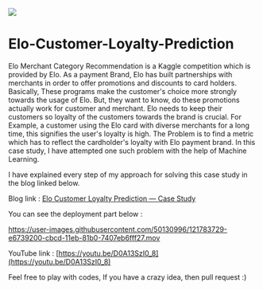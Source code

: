 ![](https://user-images.githubusercontent.com/54818009/110249959-4ab10500-7f92-11eb-924f-bf18c2c3b1e7.png)
# Elo-Customer-Loyalty-Prediction
Elo Merchant Category Recommendation is a Kaggle competition which is provided by Elo. As a payment Brand, Elo has built partnerships with merchants in order to offer promotions and discounts to card holders. Basically, These programs make the customer's choice more strongly towards the usage of Elo. But, they want to know, do these promotions actually work for customer and merchant. Elo needs to keep their customers so loyalty of the customers towards the brand is crucial. For Example, a customer using the Elo card with diverse merchants for a long time, this signifies the user's loyalty is high. The Problem is to find a metric which has to reflect the cardholder's loyalty with Elo payment brand. In this case study, I have attempted one such problem with the help of Machine Learning.

I have explained every step of my approach for solving this case study in the blog linked below.

Blog link : [Elo Customer Loyalty Prediction — Case Study](https://kundan-jha.medium.com/elo-customer-loyalty-prediction-case-study-5248b0e7c004)

You can see the deployment part below :

https://user-images.githubusercontent.com/50130996/121783729-e6739200-cbcd-11eb-81b0-7407eb6fff27.mov

YouTube link : [https://youtu.be/D0A13SzI0_8](https://youtu.be/D0A13SzI0_8)

Feel free to play with codes, If you have a crazy idea, then pull request :)
